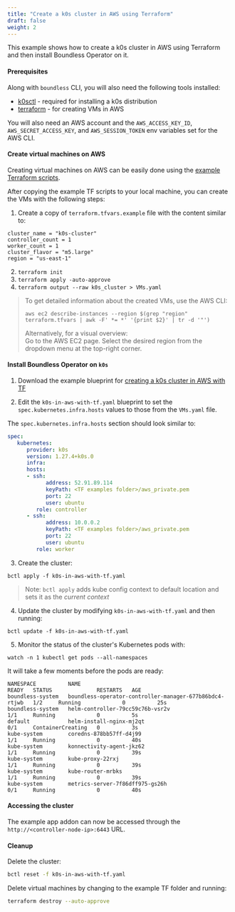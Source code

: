```yaml
---
title: "Create a k0s cluster in AWS using Terraform"
draft: false
weight: 2
---
```


This example shows how to create a k0s cluster in AWS using Terraform and then install Boundless Operator on it.

#### Prerequisites

Along with `boundless` CLI, you will also need the following tools installed:

* [k0sctl](https://github.com/k0sproject/k0sctl#installation) - required for installing a k0s distribution
* [terraform](https://developer.hashicorp.com/terraform/tutorials/aws-get-started/install-cli) - for creating VMs in AWS

You will also need an AWS account and the `AWS_ACCESS_KEY_ID`, `AWS_SECRET_ACCESS_KEY`, and `AWS_SESSION_TOKEN` env variables set for the AWS CLI.

#### Create virtual machines on AWS

Creating virtual machines on AWS can be easily done using the [example Terraform scripts](https://github.com/mirantiscontainers/boundless/tree/main/terraform/k0s-in-aws).

After copying the example TF scripts to your local machine, you can create the VMs with the following steps:

1. Create a copy of `terraform.tfvars.example` file with the content similar to:
```
cluster_name = "k0s-cluster"
controller_count = 1
worker_count = 1
cluster_flavor = "m5.large"
region = "us-east-1"
```
2. `terraform init`
3. `terraform apply -auto-approve`
4. `terraform output --raw k0s_cluster > VMs.yaml`

> To get detailed information about the created VMs, use the AWS CLI:
> ```
> aws ec2 describe-instances --region $(grep "region" terraform.tfvars | awk -F' *= *' '{print $2}' | tr -d '"')
> ```
> Alternatively, for a visual overview:   
> Go to the AWS EC2 page. Select the desired region from the dropdown menu at the top-right corner.

#### Install Boundless Operator on `k0s`

1. Download the example blueprint for [creating a k0s cluster in AWS with TF](https://github.com/mirantiscontainers/boundless/tree/main/blueprints/k0s-in-aws-with-tf/k0s-in-aws-with-tf.yaml)

2. Edit the `k0s-in-aws-with-tf.yaml` blueprint to set the `spec.kubernetes.infra.hosts` values to those from the `VMs.yaml` file.

The `spec.kubernetes.infra.hosts` section should look similar to:
```yaml
spec:
   kubernetes:
      provider: k0s
      version: 1.27.4+k0s.0
      infra:
      hosts:
      - ssh:
            address: 52.91.89.114
            keyPath: <TF examples folder>/aws_private.pem
            port: 22
            user: ubuntu
         role: controller
      - ssh:
            address: 10.0.0.2
            keyPath: <TF examples folder>/aws_private.pem
            port: 22
            user: ubuntu
         role: worker
```

3. Create the cluster:
```shell
bctl apply -f k0s-in-aws-with-tf.yaml
```
> Note: `bctl apply` adds kube config context to default location and sets it as the _current context_

4. Update the cluster by modifying `k0s-in-aws-with-tf.yaml` and then running:
```shell
bctl update -f k0s-in-aws-with-tf.yaml
```

5. Monitor the status of the cluster's Kubernetes pods with:
```
watch -n 1 kubectl get pods --all-namespaces
```
It will take a few moments before the pods are ready:
```
NAMESPACE          NAME                                                     READY   STATUS              RESTARTS   AGE
boundless-system   boundless-operator-controller-manager-677b86bdc4-rtjwb   1/2     Running             0          25s
boundless-system   helm-controller-79cc59c76b-vsr2v                         1/1     Running             0          5s
default            helm-install-nginx-mj2qt                                 0/1     ContainerCreating   0          3s
kube-system        coredns-878bb57ff-d4j99                                  1/1     Running             0          40s
kube-system        konnectivity-agent-jkz62                                 1/1     Running             0          39s
kube-system        kube-proxy-22rxj                                         1/1     Running             0          39s
kube-system        kube-router-mrbks                                        1/1     Running             0          39s
kube-system        metrics-server-7f86dff975-gs26h                          0/1     Running             0          40s
```

#### Accessing the cluster

The example app addon can now be accessed through the `http://<controller-node-ip>:6443` URL.

#### Cleanup

Delete the cluster:
``` bash
bctl reset -f k0s-in-aws-with-tf.yaml
```

Delete virtual machines by changing to the example TF folder and running:
``` bash
terraform destroy --auto-approve
```

